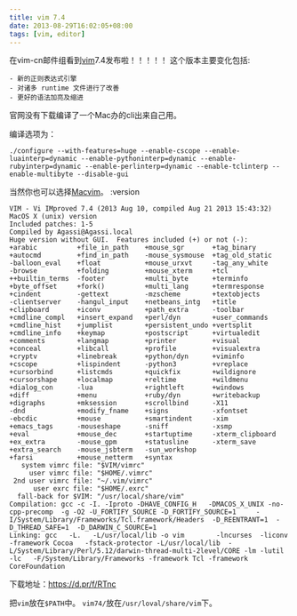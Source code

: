 ```yaml
---
title: vim 7.4
date: 2013-08-29T16:02:05+08:00
tags: [vim, editor]
---
```


在vim-cn邮件组看到[vim][vim]7.4发布啦！！！！！
这个版本主要变化包括:

    - 新的正则表达式引擎
    - 对诸多 runtime 文件进行了改善
    - 更好的语法加亮及缩进

官网没有下载编译了一个Mac办的cli出来自己用。

<!--more-->

编译选项为：

    ./configure --with-features=huge --enable-cscope --enable-luainterp=dynamic --enable-pythoninterp=dynamic --enable-rubyinterp=dynamic --enable-perlinterp=dynamic --enable-tclinterp --enable-multibyte --disable-gui



当然你也可以选择[Macvim][macvim]。
:version

    VIM - Vi IMproved 7.4 (2013 Aug 10, compiled Aug 21 2013 15:43:32)
    MacOS X (unix) version
    Included patches: 1-5
    Compiled by Agassi@Agassi.local
    Huge version without GUI.  Features included (+) or not (-):
    +arabic          +file_in_path    +mouse_sgr       +tag_binary
    +autocmd         +find_in_path    -mouse_sysmouse  +tag_old_static
    -balloon_eval    +float           +mouse_urxvt     -tag_any_white
    -browse          +folding         +mouse_xterm     +tcl
    ++builtin_terms  -footer          +multi_byte      +terminfo
    +byte_offset     +fork()          +multi_lang      +termresponse
    +cindent         -gettext         -mzscheme        +textobjects
    -clientserver    -hangul_input    +netbeans_intg   +title
    +clipboard       +iconv           +path_extra      -toolbar
    +cmdline_compl   +insert_expand   +perl/dyn        +user_commands
    +cmdline_hist    +jumplist        +persistent_undo +vertsplit
    +cmdline_info    +keymap          +postscript      +virtualedit
    +comments        +langmap         +printer         +visual
    +conceal         +libcall         +profile         +visualextra
    +cryptv          +linebreak       +python/dyn      +viminfo
    +cscope          +lispindent      -python3         +vreplace
    +cursorbind      +listcmds        +quickfix        +wildignore
    +cursorshape     +localmap        +reltime         +wildmenu
    +dialog_con      -lua             +rightleft       +windows
    +diff            +menu            +ruby/dyn        +writebackup
    +digraphs        +mksession       +scrollbind      -X11
    -dnd             +modify_fname    +signs           -xfontset
    -ebcdic          +mouse           +smartindent     -xim
    +emacs_tags      -mouseshape      -sniff           -xsmp
    +eval            +mouse_dec       +startuptime     -xterm_clipboard
    +ex_extra        -mouse_gpm       +statusline      -xterm_save
    +extra_search    -mouse_jsbterm   -sun_workshop
    +farsi           +mouse_netterm   +syntax
       system vimrc file: "$VIM/vimrc"
         user vimrc file: "$HOME/.vimrc"
     2nd user vimrc file: "~/.vim/vimrc"
          user exrc file: "$HOME/.exrc"
      fall-back for $VIM: "/usr/local/share/vim"
    Compilation: gcc -c -I. -Iproto -DHAVE_CONFIG_H   -DMACOS_X_UNIX -no-cpp-precomp  -g -O2 -U_FORTIFY_SOURCE -D_FORTIFY_SOURCE=1     -I/System/Library/Frameworks/Tcl.framework/Headers  -D_REENTRANT=1  -D_THREAD_SAFE=1  -D_DARWIN_C_SOURCE=1
    Linking: gcc   -L.   -L/usr/local/lib -o vim        -lncurses  -liconv -framework Cocoa   -fstack-protector -L/usr/local/lib  -L/System/Library/Perl/5.12/darwin-thread-multi-2level/CORE -lm -lutil -lc   -F/System/Library/Frameworks -framework Tcl -framework CoreFoundation

下载地址：https://d.pr/f/RTnc

把`vim`放在`$PATH`中。
`vim74/`放在`/usr/loval/share/vim`下。

[vim]: https://www.vim.org
[macvim]: https://code.google.com/p/macvim/